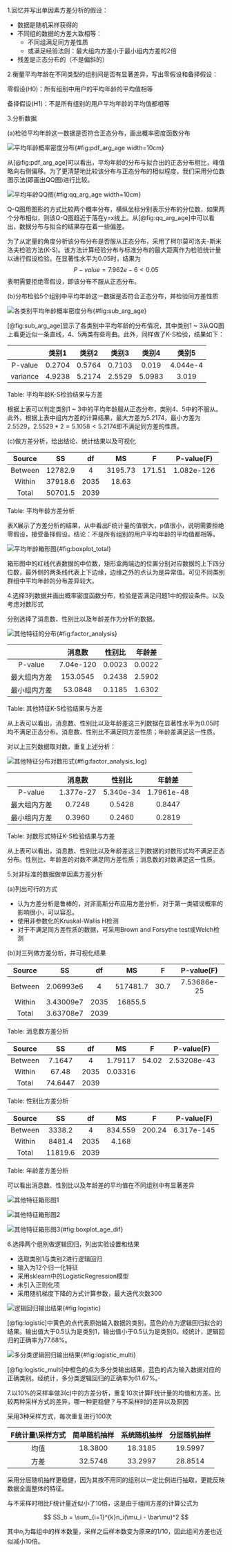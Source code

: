 1.回忆并写出单因素方差分析的假设：

* 数据是随机采样获得的
* 不同组的数据的方差大致相等：
  * 不同组满足同方差性质
  * 或满足经验法则：最大组内方差小于最小组内方差的2倍
* 残差是正态分布的（不是偏斜的）

2.衡量平均年龄在不同类型的组别间是否有显著差异，写出零假设和备择假设：

零假设(H0)：所有组别中用户的平均年龄的平均值相等

备择假设(H1)：不是所有组别的用户平均年龄的平均值都相等

3.分析数据

(a)检验平均年龄这一数据是否符合正态分布，画出概率密度函数分布

![平均年龄概率密度分布](image/pdf_arg_age.png){#fig:pdf_arg_age width=10cm}

从[@fig:pdf_arg_age]可以看出，平均年龄的分布与拟合出的正态分布相比，峰值略向右侧偏移。为了更清楚地比较该分布与正态分布的相似程度，我们采用分位数图示法(即画出QQ图)进行比较。

![平均年龄QQ图](image/qq_arg_age.png){#fig:qq_arg_age width=10cm}

Q-Q图用图形的方式比较两个概率分布，横纵坐标分别表示分布的分位数，如果两个分布相似，则该Q-Q图趋近于落在y=x线上。从[@fig:qq_arg_age]中可以看出，数据分布与拟合的结果存在着一些偏差。

为了从定量的角度分析该分布分布是否服从正态分布，采用了柯尔莫可洛夫-斯米洛夫检验方法(K-S)。该方法计算经验分布与标准分布的最大距离作为检验统计量以进行假设检验。在显著性水平为0.05时，结果为
$$
  P-value = 7.962e-6 < 0.05
$$
表明需要拒绝零假设，即该分布不服从正态分布。

(b)分布检验5个组别中平均年龄这一数据是否符合正态分布，并检验同方差性质

![各类别平均年龄概率密度分布](image/sub_arg_age.png){#fig:sub_arg_age}

[@fig:sub_arg_age]显示了各类别中平均年龄的分布情况，其中类别1 ~ 3从QQ图上看更近似一条直线，4、5两类有些弯曲。此外，同样做了K-S检验，结果如下：

||类别1|类别2|类别3|类别4|类别5|
|:-:|:-:|:-:|:-:|:-:|:-:|
|P-value|0.2704|0.5764|0.7103|0.019|4.044e-4
|variance|4.9238|5.2174|2.5529|5.0983|3.019|

Table: 平均年龄K-S检验结果与方差

根据上表可以判定类别1 ~ 3中的平均年龄服从正态分布，类别4、5中的不服从。此外，根据上表中组内方差的计算结果，最大方差为5.2174，最小方差为2.5529，$2.5529*2=5.1058 < 5.2174$即不满足同方差的性质。

(c)做方差分析，给出结论、统计结果以及可视化

|Source|SS|df|MS|F|P-value(F)|
|:-:|:-:|:-:|:-:|:-:|:-:|
|Between|12782.9|4|3195.73|171.51|1.082e-126
|Within|37918.6|2035|18.63|||
|Total|50701.5|2039||||

Table: 平均年龄方差分析

表X展示了方差分析的结果，从中看出F统计量的值很大，p值很小，说明需要拒绝零假设，接受备择假设。结论：不是所有组别的用户平均年龄的平均值都相等。

![平均年龄箱形图](image/boxplot_total.png){#fig:boxplot_total}

箱形图中的红线代表数据的中位数，矩形盒两端边的位置分别对应数据的上下四分位数，最外侧的两条线代表上下边缘，边缘之外的点认为是异常值。可见不同类别群组中平均年龄的分布差异较大。

4.选择3列数据并画出概率密度函数分布，检验是否满足问题1中的假设条件。以及考虑对数形式

分别选择了消息数、性别比以及年龄差作为分析的数据。

![其他特征的分布](image/factor_analysis.png){#fig:factor_analysis}

||消息数|性别比|年龄差|
|:-:|:-:|:-:|:-:|
|P-value|7.04e-120|0.0023|0.0022|
|最大组内方差|153.0545|0.2438|2.5902|
|最小组内方差|53.0848|0.1185|1.6302|

Table: 其他特征K-S检验结果与方差

从上表可以看出，消息数、性别比以及年龄差这三列数据在显著性水平为0.05时均不满足正态分布。消息数、性别比不满足同方差性质；年龄差满足这一性质。

对以上三列数据取对数，重复上述分析：

![其他特征分布对数形式](image/factor_analysis_log.png){#fig:factor_analysis_log}

||消息数|性别比|年龄差|
|:-:|:-:|:-:|:-:|
|P-value|1.377e-27|5.340e-34|1.7961e-48|
|最大组内方差|0.7248|0.5428|0.8447|
|最小组内方差|0.3960|0.2460|0.2819|

Table: 对数形式特征K-S检验结果与方差

从上表可以看出，消息数、性别比以及年龄差这三列数据的对数形式均不满足正态分布。性别比、年龄差的对数不满足同方差性质；消息数的对数满足这一性质。

5.对非标准的数据做单因素方差分析

(a)列出可行的方式

* 认为方差分析是鲁棒的，对非高斯分布应用方差分析，对于第一类错误概率的影响很小，可以容忍。
* 使用非参数化的Kruskal-Wallis H检测
* 对于不满足同方差性质的数据，可采用Brown and Forsythe test或Welch检测

(b)对三列做方差分析，并可视化结果

|Source|SS|df|MS|F|P-value(F)|
|:-:|:-:|:-:|:-:|:-:|:-:|
|Between|2.06993e6|4|517481.7|30.7|7.53686e-25
|Within|3.43009e7|2035|16855.5|||
|Total|3.63708e7|2039||||

Table: 消息数方差分析

|Source|SS|df|MS|F|P-value(F)|
|:-:|:-:|:-:|:-:|:-:|:-:|
|Between|7.1647|4|1.79117|54.02|2.53208e-43
|Within|67.48|2035|0.03316|||
|Total|74.6447|2039||||

Table: 性别比方差分析

|Source|SS|df|MS|F|P-value(F)|
|:-:|:-:|:-:|:-:|:-:|:-:|
|Between|3338.2|4|834.559|200.24|6.317e-145
|Within|8481.4|2035|4.168|||
|Total|11819.6|2039||||

Table: 年龄差方差分析

可以看出消息数、性别比以及年龄差的平均值在不同组别中有显著差异

![其他特征箱形图1](image/boxplot_message.png)

![其他特征箱形图2](image/boxplot_sex.png)

![其他特征箱形图3](image/boxplot_age_dif.png){#fig:boxplot_age_dif}

6.选择两个组别做逻辑回归，列出实验设置和结果

* 选取类别1与类别2进行逻辑回归
* 输入为12个归一化特征
* 采用sklearn中的LogisticRegression模型
* 未引入正则化项
* 采用随机梯度下降的方式计算参数，最大迭代次数300

![逻辑回归输出结果](image/logistic.png){#fig:logistic}

[@fig:logistic]中黄色的点代表原始输入数据的类别，蓝色的点为逻辑回归拟合的结果。输出值大于0.5认为是类别1，输出值小于0.5认为是类别0。经统计，逻辑回归的正确率为77.68%。

![多分类逻辑回归输出结果](image/logistic_multi.png){#fig:logistic_multi}

[@fig:logistic_multi]中橙色的点为多分类输出结果，蓝色的点为输入数据对应的正确类别。经统计，多分类逻辑回归的正确率为61.67%。·

7.以10%的采样率做3(c)中的方差分析，重复10次计算F统计量的均值和方差。比较两种采样方式的差异，哪一种更稳健？与不采样时的差异以及原因

采用3种采样方式，每次重复进行100次

|F统计量\采样方式|简单随机抽样|系统随机抽样|分层随机抽样|
|:-:|:-:|:-:|:-:|
|均值|18.3800|18.3185|19.5997|
|方差|32.5748|33.2997|28.8514|

采用分层随机抽样更稳健，因为其按不用同的组别以一定比例进行抽取，更能反映数据全面整体的特征。

与不采样时相比F统计量近似小了10倍，这是由于组间方差的计算公式为

$$
  SS_b = \sum_{i=1}^{k}n_i(\mu_i - \bar\mu)^2
$$

其中$n_i$为每组中的样本数量，采样之后样本数变为原来的1/10，因此组间方差也近似减小10倍。